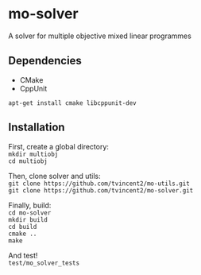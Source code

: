# mo-solver
A solver for multiple objective mixed linear programmes

## Dependencies
* CMake
* CppUnit

`apt-get install cmake libcppunit-dev`

## Installation
First, create a global directory:  
`mkdir multiobj`  
`cd multiobj`

Then, clone solver and utils:  
`git clone https://github.com/tvincent2/mo-utils.git`  
`git clone https://github.com/tvincent2/mo-solver.git`

Finally, build:  
`cd mo-solver`  
`mkdir build`  
`cd build`  
`cmake ..`  
`make`

And test!  
`test/mo_solver_tests`
